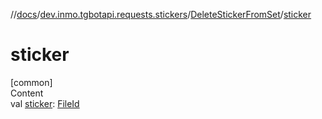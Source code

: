 //[docs](../../../index.md)/[dev.inmo.tgbotapi.requests.stickers](../index.md)/[DeleteStickerFromSet](index.md)/[sticker](sticker.md)



# sticker  
[common]  
Content  
val [sticker](sticker.md): [FileId](../../dev.inmo.tgbotapi.requests.abstracts/-file-id/index.md)  



